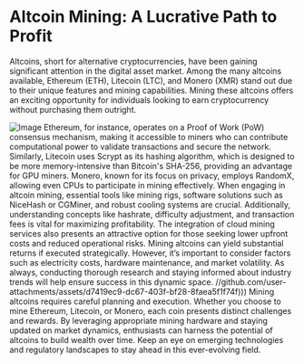 # Altcoin Mining: A Lucrative Path to Profit
Altcoins, short for alternative cryptocurrencies, have been gaining significant attention in the digital asset market. Among the many altcoins available, Ethereum (ETH), Litecoin (LTC), and Monero (XMR) stand out due to their unique features and mining capabilities. Mining these altcoins offers an exciting opportunity for individuals looking to earn cryptocurrency without purchasing them outright.

![Image](https://github.com/user-attachments/assets/d7419ec9-dc67-403f-bf28-8faea5f1f74f)
Ethereum, for instance, operates on a Proof of Work (PoW) consensus mechanism, making it accessible to miners who can contribute computational power to validate transactions and secure the network. Similarly, Litecoin uses Scrypt as its hashing algorithm, which is designed to be more memory-intensive than Bitcoin's SHA-256, providing an advantage for GPU miners. Monero, known for its focus on privacy, employs RandomX, allowing even CPUs to participate in mining effectively.
When engaging in altcoin mining, essential tools like mining rigs, software solutions such as NiceHash or CGMiner, and robust cooling systems are crucial. Additionally, understanding concepts like hashrate, difficulty adjustment, and transaction fees is vital for maximizing profitability. The integration of cloud mining services also presents an attractive option for those seeking lower upfront costs and reduced operational risks.
Mining altcoins can yield substantial returns if executed strategically. However, it’s important to consider factors such as electricity costs, hardware maintenance, and market volatility. As always, conducting thorough research and staying informed about industry trends will help ensure success in this dynamic space.
 //github.com/user-attachments/assets/d7419ec9-dc67-403f-bf28-8faea5f1f74f)))
Mining altcoins requires careful planning and execution. Whether you choose to mine Ethereum, Litecoin, or Monero, each coin presents distinct challenges and rewards. By leveraging appropriate mining hardware and staying updated on market dynamics, enthusiasts can harness the potential of altcoins to build wealth over time. Keep an eye on emerging technologies and regulatory landscapes to stay ahead in this ever-evolving field.
